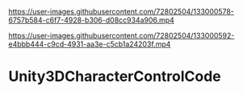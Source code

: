 

https://user-images.githubusercontent.com/72802504/133000578-6757b584-c6f7-4928-b306-d08cc934a906.mp4



https://user-images.githubusercontent.com/72802504/133000592-e4bbb444-c9cd-4931-aa3e-c5cb1a24203f.mp4

# Unity3DCharacterControlCode



